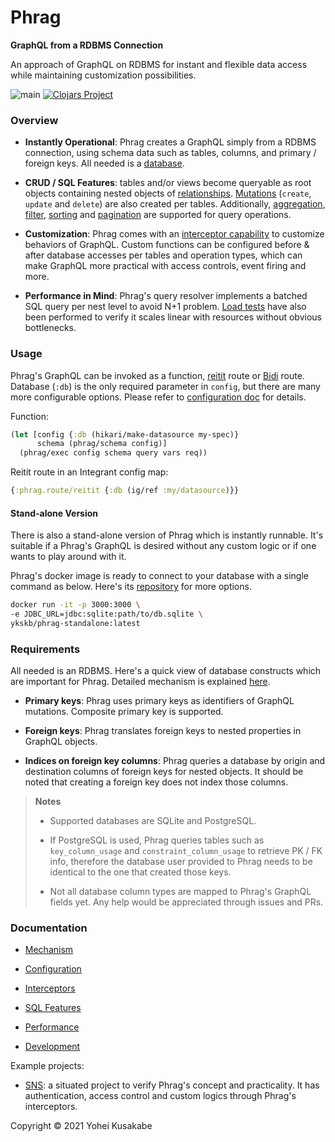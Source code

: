 # Phrag

**GraphQL from a RDBMS Connection**

An approach of GraphQL on RDBMS for instant and flexible data access while maintaining customization possibilities.

![main](https://github.com/ykskb/phrag/actions/workflows/test.yml/badge.svg) [![Clojars Project](https://img.shields.io/clojars/v/com.github.ykskb/phrag.svg)](https://clojars.org/com.github.ykskb/phrag)

### Overview

- **Instantly Operational**: Phrag creates a GraphQL simply from a RDBMS connection, using schema data such as tables, columns, and primary / foreign keys. All needed is a [database](#requirements).

- **CRUD / SQL Features**: tables and/or views become queryable as root objects containing nested objects of [relationships](docs/mechanism.md#relationships). [Mutations](docs/mechanism.md#mutations) (`create`, `update` and `delete`) are also created per tables. Additionally, [aggregation](docs/sql_feature.md#aggregation), [filter](docs/sql_feature.md#filtering), [sorting](docs/sql_feature.md#sorting) and [pagination](docs/sql_feature.md#pagination) are supported for query operations.

- **Customization**: Phrag comes with an [interceptor capability](#interceptor-signals) to customize behaviors of GraphQL. Custom functions can be configured before & after database accesses per tables and operation types, which can make GraphQL more practical with access controls, event firing and more.

- **Performance in Mind**: Phrag's query resolver implements a batched SQL query per nest level to avoid N+1 problem. [Load tests](docs/performance.md) have also been performed to verify it scales linear with resources without obvious bottlenecks.

### Usage

Phrag's GraphQL can be invoked as a function, [reitit](https://github.com/metosin/reitit) route or [Bidi](https://github.com/juxt/bidi) route. Database (`:db`) is the only required parameter in `config`, but there are many more configurable options. Please refer to [configuration doc](docs/config.md) for details.

Function:

```clojure
(let [config {:db (hikari/make-datasource my-spec)}
      schema (phrag/schema config)]
  (phrag/exec config schema query vars req))
```

Reitit route in an Integrant config map:

```clojure
{:phrag.route/reitit {:db (ig/ref :my/datasource)}}
```

#### Stand-alone Version

There is also a stand-alone version of Phrag which is instantly runnable. It's suitable if a Phrag's GraphQL is desired without any custom logic or if one wants to play around with it.

Phrag's docker image is ready to connect to your database with a single command as below. Here's its [repository](https://github.com/ykskb/phrag-standalone) for more options.

```sh
docker run -it -p 3000:3000 \
-e JDBC_URL=jdbc:sqlite:path/to/db.sqlite \
ykskb/phrag-standalone:latest
```

### Requirements

All needed is an RDBMS. Here's a quick view of database constructs which are important for Phrag. Detailed mechanism is explained [here](docs/mechanism.md).

- **Primary keys**: Phrag uses primary keys as identifiers of GraphQL mutations. Composite primary key is supported.

- **Foreign keys**: Phrag translates foreign keys to nested properties in GraphQL objects.

- **Indices on foreign key columns**: Phrag queries a database by origin and destination columns of foreign keys for nested objects. It should be noted that creating a foreign key does not index those columns.

> **Notes**
>
> - Supported databases are SQLite and PostgreSQL.
>
> - If PostgreSQL is used, Phrag queries tables such as `key_column_usage` and `constraint_column_usage` to retrieve PK / FK info, therefore the database user provided to Phrag needs to be identical to the one that created those keys.
>
> - Not all database column types are mapped to Phrag's GraphQL fields yet. Any help would be appreciated through issues and PRs.

### Documentation

- [Mechanism](docs/mechanism.md)

- [Configuration](docs/config.md)

- [Interceptors](docs/interceptor.md)

- [SQL Features](docs/sql_feature.md)

- [Performance](docs/performance.md)

- [Development](docs/development.md)

Example projects:

- [SNS](https://github.com/ykskb/situated-sns-backend): a situated project to verify Phrag's concept and practicality. It has authentication, access control and custom logics through Phrag's interceptors.

Copyright © 2021 Yohei Kusakabe
